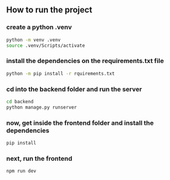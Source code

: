 ## How to run the project
### create a python .venv
```bash
python -m venv .venv
source .venv/Scripts/activate
```

### install the dependencies on the requirements.txt file
```bash
python -m pip install -r rquirements.txt
```

### cd into the backend folder and run the server
```bash
cd backend
python manage.py runserver
```

### now, get inside the frontend folder and install the dependencies
```bash
pip install
```

### next, run the frontend
```bash
npm run dev
```

